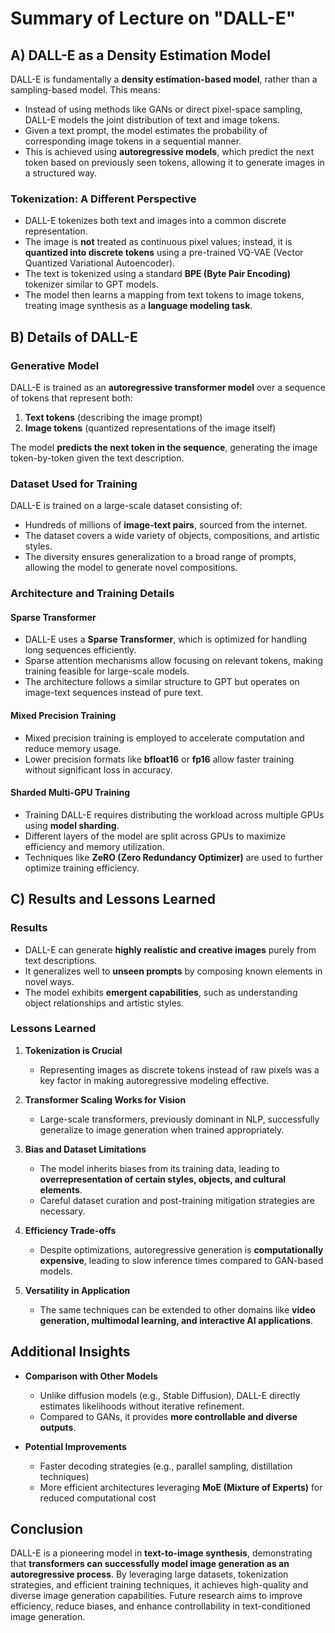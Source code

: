 # Summary of Lecture on "DALL-E"

## A) DALL-E as a Density Estimation Model

DALL-E is fundamentally a **density estimation-based model**, rather than a sampling-based model. This means:
- Instead of using methods like GANs or direct pixel-space sampling, DALL-E models the joint distribution of text and image tokens.
- Given a text prompt, the model estimates the probability of corresponding image tokens in a sequential manner.
- This is achieved using **autoregressive models**, which predict the next token based on previously seen tokens, allowing it to generate images in a structured way.

### Tokenization: A Different Perspective
- DALL-E tokenizes both text and images into a common discrete representation.
- The image is **not** treated as continuous pixel values; instead, it is **quantized into discrete tokens** using a pre-trained VQ-VAE (Vector Quantized Variational Autoencoder).
- The text is tokenized using a standard **BPE (Byte Pair Encoding)** tokenizer similar to GPT models.
- The model then learns a mapping from text tokens to image tokens, treating image synthesis as a **language modeling task**.

## B) Details of DALL-E

### Generative Model
DALL-E is trained as an **autoregressive transformer model** over a sequence of tokens that represent both:
1. **Text tokens** (describing the image prompt)
2. **Image tokens** (quantized representations of the image itself)

The model **predicts the next token in the sequence**, generating the image token-by-token given the text description.

### Dataset Used for Training
DALL-E is trained on a large-scale dataset consisting of:
- Hundreds of millions of **image-text pairs**, sourced from the internet.
- The dataset covers a wide variety of objects, compositions, and artistic styles.
- The diversity ensures generalization to a broad range of prompts, allowing the model to generate novel compositions.

### Architecture and Training Details
#### Sparse Transformer
- DALL-E uses a **Sparse Transformer**, which is optimized for handling long sequences efficiently.
- Sparse attention mechanisms allow focusing on relevant tokens, making training feasible for large-scale models.
- The architecture follows a similar structure to GPT but operates on image-text sequences instead of pure text.

#### Mixed Precision Training
- Mixed precision training is employed to accelerate computation and reduce memory usage.
- Lower precision formats like **bfloat16** or **fp16** allow faster training without significant loss in accuracy.

#### Sharded Multi-GPU Training
- Training DALL-E requires distributing the workload across multiple GPUs using **model sharding**.
- Different layers of the model are split across GPUs to maximize efficiency and memory utilization.
- Techniques like **ZeRO (Zero Redundancy Optimizer)** are used to further optimize training efficiency.

## C) Results and Lessons Learned

### Results
- DALL-E can generate **highly realistic and creative images** purely from text descriptions.
- It generalizes well to **unseen prompts** by composing known elements in novel ways.
- The model exhibits **emergent capabilities**, such as understanding object relationships and artistic styles.

### Lessons Learned
1. **Tokenization is Crucial**
   - Representing images as discrete tokens instead of raw pixels was a key factor in making autoregressive modeling effective.
   
2. **Transformer Scaling Works for Vision**
   - Large-scale transformers, previously dominant in NLP, successfully generalize to image generation when trained appropriately.
   
3. **Bias and Dataset Limitations**
   - The model inherits biases from its training data, leading to **overrepresentation of certain styles, objects, and cultural elements**.
   - Careful dataset curation and post-training mitigation strategies are necessary.
   
4. **Efficiency Trade-offs**
   - Despite optimizations, autoregressive generation is **computationally expensive**, leading to slow inference times compared to GAN-based models.
   
5. **Versatility in Application**
   - The same techniques can be extended to other domains like **video generation, multimodal learning, and interactive AI applications**.

## Additional Insights
- **Comparison with Other Models**
  - Unlike diffusion models (e.g., Stable Diffusion), DALL-E directly estimates likelihoods without iterative refinement.
  - Compared to GANs, it provides **more controllable and diverse outputs**.
  
- **Potential Improvements**
  - Faster decoding strategies (e.g., parallel sampling, distillation techniques)
  - More efficient architectures leveraging **MoE (Mixture of Experts)** for reduced computational cost

## Conclusion
DALL-E is a pioneering model in **text-to-image synthesis**, demonstrating that **transformers can successfully model image generation as an autoregressive process**. By leveraging large datasets, tokenization strategies, and efficient training techniques, it achieves high-quality and diverse image generation capabilities. Future research aims to improve efficiency, reduce biases, and enhance controllability in text-conditioned image generation.

